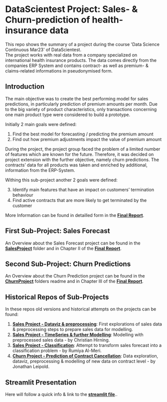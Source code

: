 # DataScientest Project: Sales- & Churn-prediction of health-insurance data
This repo shows the summary of a project during the course 'Data Science Continuous Mar23' of DataScientest. <br>
The project works with real data from a company specialized on international health insurance products. The data comes directly from the companies ERP System and contains contract- as well as premium- & claims-related informations in pseudonymised form.

## Introduction
The main objective was to create the best performing model for sales predictions, in particularly prediction of premium amounts per month. Due to the big variety of product characteristics, only transactions concerning one main product type were considered to build a prototype.

Initially 2 main goals were defined:
1.	Find the best model for forecasting / predicting the premium amount
2.	Find out how premium adjustments impact the value of premium amount 

During the project, the project group faced the problem of a limited number of features which are known for the future. Therefore, it was decided on project extension with the further objective, namely churn predictions. The contracts’ data for all products was taken and enriched by additional, information from the ERP-System. 

Withing this sub-project another 2 goals were defined:

3.	Identify main features that have an impact on customers’ termination behaviour
4.	Find active contracts that are more likely to get terminated by the customer

More Information can be found in detailled form in the __[Final Report](</Sales Forecast and Churn Prediction_Final Report.docx>)__.

## First Sub-Project: Sales Forecast
An Overview about the Sales Forecast project can be found in the __[SalesProject](/SalesProject)__ folder and in Chapter II of the __[Final Report](</Sales Forecast and Churn Prediction_Final Report.docx>)__.

## Second Sub-Project: Churn Predictions
An Overview about the Churn Prediction project can be found in the __[ChurnProject](/ChurnProject)__ folders readme and in Chapter III of the __[Final Report](</Sales Forecast and Churn Prediction_Final Report.docx>)__.

## Historical Repos of Sub-Projects
In these repos old versions and historical attempts on the projects can be found:
1. __[Sales Project - Dataviz & preprocessing](https://github.com/JonathanPablo/SalesProject)__: First explorations of sales data & preprocessing steps to prepare sales data for modelling.
2. __[Sales Project - TimeSeries & further Modelling](https://github.com/tis294/Sales_TimeSeries)__: Modelling with preprocessed sales data - by Christian Hirning.
3. __[Sales Project - Classification](https://github.com/RumiyaAlMeri/Rumi)__: Attempt to transform sales forecast into a classification problem - by Rumiya Al-Meri.
4. __[Churn Project - Prediction of Contract Cancellation](https://github.com/JonathanPablo/ChurnPrediction)__: Data exploration, dataviz, preprocessing & modelling of new data on contract level - by Jonathan Leipold. 

## Streamlit Presentation
Here will follow a quick info & link to the __[streamlit file](https://github.com/JonathanPablo/DataScientest_Sales-Churn_Project/blob/main/Streamlit/readme.md)__..
